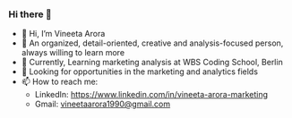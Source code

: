 ### Hi there 👋

- 👋 Hi, I’m Vineeta Arora
- 🧠 An organized, detail-oriented, creative and analysis-focused person, always willing to learn more
- 🌱 Currently, Learning marketing analysis at WBS Coding School, Berlin
- 🔭 Looking for opportunities in the marketing and analytics fields
- 📫 How to reach me: 
    - LinkedIn: https://www.linkedin.com/in/vineeta-arora-marketing
    - Gmail: vineetaarora1990@gmail.com 



